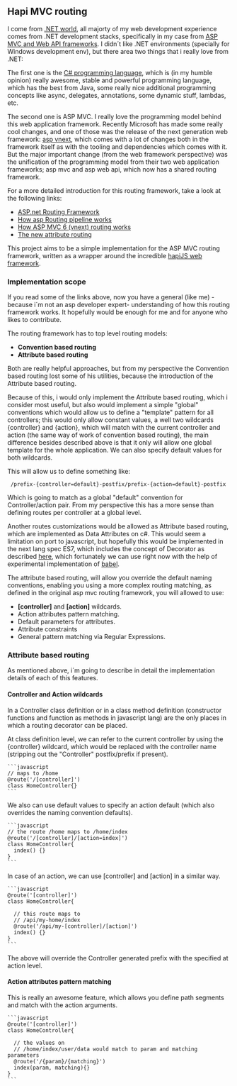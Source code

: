 ## Hapi MVC routing
I come from [.NET world](http://www.dotnetfoundation.org/), all majorty of my web development experience comes from .NET development stacks, specifically in my case from [ASP MVC and Web API frameworks](https://github.com/aspnet). I didn´t like .NET environments (specially for Windows development env), but there area two things that i really love from .NET:

The first one is the [C# programming language](https://msdn.microsoft.com/en-us/library/z1zx9t92.aspx), which is (in my humble opinion) really awesome, stable and powerful programming language, which has the best from Java, some really nice additional programming concepts like async, delegates, annotations, some dynamic stuff, lambdas, etc.

The second one is ASP MVC. I really love the programming model behind this web application framework. Recently Microsoft has made some really cool changes, and one of those was the release of the next generation web framework: [asp vnext](http://www.asp.net/vnext), which comes with a lot of changes both in the framework itself as with the tooling and dependencies which comes with it. But the major important change (from the web framework perspective) was the unification of the programming model from their two web application frameworks; asp mvc and asp web api, which now has a shared routing framework.

For a more detailed introduction for this routing framework, take a look at the following links:

- [ASP.net Routing Framework](https://github.com/aspnet/Routing)
- [How asp Routing pipeline works](https://www.simple-talk.com/dotnet/.net-framework/an-introduction-to-asp.net-mvc-extensibility/)
- [How ASP MVC 6 (vnext) routing works](http://stephenwalther.com/archive/2015/02/07/asp-net-5-deep-dive-routing)
- [The new attribute routing](http://blogs.msdn.com/b/webdev/archive/2013/10/17/attribute-routing-in-asp-net-mvc-5.aspx#route-constraints)

This project aims to be a simple implementation for the ASP MVC routing framework, written as a wrapper around the incredible [hapiJS web framework](http://hapijs.com).

### Implementation scope
If you read some of the links above, now you have a general (like me) - because i´m not an asp developer expert- understanding of how this routing framework works. It hopefully would be enough for me and for anyone who likes to contribute.

The routing framework has to top level routing models:

 - **Convention based routing**
 - **Attribute based routing**


 Both are really helpful approaches, but from my perspective the Convention based routing lost some of his utilities, because the introduction of the Attribute based routing.

 Because of this, i would only implement the Attribute based routing, which i consider most useful, but also would implement a simple "global" conventions which would allow us to define a "template" pattern for all controllers; this would only allow constant values, a well two wildcards {controller} and {action}, which will match with the current controller and action (the same way of work of convention based routing), the main difference besides described above is that it only will allow one global template for the whole application. We can also specify default values for both wildcards.

 This will allow us to define something like:

     /prefix-{controller=default}-postfix/prefix-{action=default}-postfix

Which is going to match as a global "default" convention for Controller/action pair. From my perspective this has a more sense than defining routes per controller at a global level.

Another routes customizations would be allowed as Attribute based routing, which are implemented as Data Attributes on c#. This would seem a limitation on port to javascript, but hopefully this would be implemented in the next lang spec ES7, which includes the concept of Decorator as described [here](https://github.com/wycats/javascript-decorators), which fortunately we can use right now with the help of experimental implementation of [babel](http://balbejs.io).

The attribute based routing, will allow you override the default naming conventions, enabling you using a more complex routing matching, as defined in the original asp mvc routing framework, you will allowed to use:

 - **[controller]** and **[action]** wildcards.
 - Action attributes pattern matching.
 - Default parameters for attributes.
 - Attribute constraints
 - General pattern matching via Regular Expressions.


 ### Attribute based routing
 As mentioned above, i´m going to describe in detail the implementation details of each of this features.

 #### Controller and Action wildcards
 In a Controller class definition or in a class method definition (constructor functions and function as methods in javascript lang) are the only places in which a routing decorator can be placed.

 At class definition level, we can refer to the current controller by using the {controller} wildcard, which would be replaced with the controller name (stripping out the "Controller" postfix/prefix if present).


    ```javascript
    // maps to /home
    @route('/[controller]')
    class HomeController{}
    ```

We also can use default values to specify an action default (which also overrides the naming convention defaults).


    ```javascript
    // the route /home maps to /home/index
    @route('/[controller]/[action=index]')
    class HomeController{
      index() {}
    }
    ```

In case of an action, we can use [controller] and [action] in a similar way.


    ```javascript
    @route('[controller]')
    class HomeController{

      // this route maps to
      // /api/my-home/index
      @route('/api/my-[controller]/[action]')
      index() {}
    }
    ```

The above will override the Controller generated prefix with the specified at action level.

#### Action attributes pattern matching
This is really an awesome feature, which allows you define path segments and match with the action arguments.

    ```javascript
    @route('[controller]')
    class HomeController{

      // the values on
      // /home/index/user/data would match to param and matching parameters
      @route('/{param}/{matching}')
      index(param, matching){}
    }
    ```

